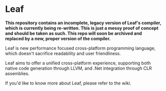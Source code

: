 # Leaf
**This repository contains an incomplete, legacy version of Leaf's compiler, which is currently being re-written.
This is just a messy proof of concept and should be taken as such. This repo will soon be archived and replaced by a new, proper version of the compiler.**

Leaf is new performance focused cross-platform programming language, which doesn't sacrifice readability and user friendliness.

Leaf aims to offer a unified cross-platform experience, supporting both native code generation through LLVM, and .Net integration through CLR assemblies.

If you'd like to know more about Leaf, please refer to the wiki.
